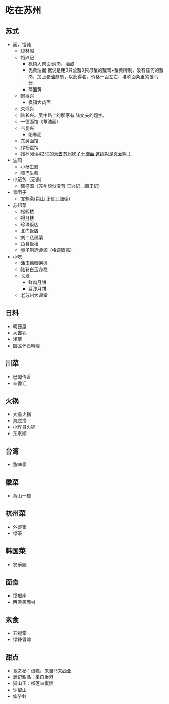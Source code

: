 # 吃在苏州

## 苏式
* 面，馄饨
  * 琼林阁
  * 裕兴记
    * 枫镇大肉面:焖肉，酒酿
    * 秃黄油面:据说是用3只公蟹3只母蟹的蟹膏+蟹黄所制，没有任何的蟹肉，加上猪油熬制，以此得名。价格一百左右，堪称面条里的爱马仕。
    * 两面黄
  * 同得兴
    * 枫镇大肉面
  * 朱鸿兴
  * 陆长兴。吴中路上的那家有 陆文夫的题字。
  * 一德面馆（蕈油面）
  * 韦复兴
    * 阳春面
  * 东吴面馆
  * 绿杨馄饨
  * 推荐阅读[42℃的天去苏州吃了十碗面 这绝对是真爱啊！](https://zhuanlan.zhihu.com/p/21791101#!)
* 生煎
  * 小杨生煎
  * 哑巴生煎
* 小笼包（无锡）
  * 熙盛源（苏州貌似没有 王兴记，超王记）
* 青团子
  * 文魁斋(昆山 正仪上塘街)
* 苏邦菜
  * 松鹤楼
  * 得月楼
  * 珍珠饭店
  * 北门饭店
  * 刘二私房菜
  * 鱼食饭稻
  * 量子制造馋源（格调很高）
* 小吃
  * 潘玉麟糖粥摊
  * 陆巷白玉方糕
  * 长发
    * 鲜肉月饼
    * 豆沙月饼
  * 老苏州大课堂

## 日料
* 朝日屋
* 大吉兆
* 浅草
* 园区怀石料理

## 川菜
* 巴蜀传香
* 辛香汇

## 火锅
* 大渝火锅
* 海底捞
* 小辉哥火锅
* 东来顺

## 台湾
* 鱼味亭

## 徽菜
* 黄山一楼

## 杭州菜
* 外婆家
* 绿茶

## 韩国菜
* 农乐园

## 面食
* 馍羯座
* 西贝筱面村

## 素食
* 五观堂
* 绿野香踪

## 甜点
* 食之秘：蛋糕，来自马来西亚
* 满记甜品：来自香港
* 猫山王：榴莲味蛋糕
* 许留山
* 仙芋鲜

